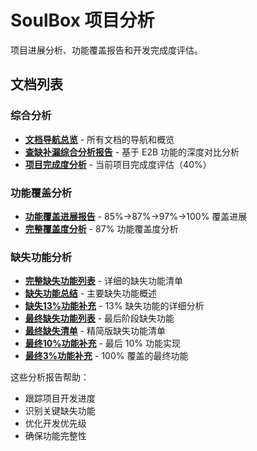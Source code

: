 # SoulBox 项目分析

项目进展分析、功能覆盖报告和开发完成度评估。

## 文档列表

### 综合分析
- [**文档导航总览**](soulbox_documentation_overview.md) - 所有文档的导航和概览
- [**查缺补漏综合分析报告**](soulbox_gap_analysis_report.md) - 基于 E2B 功能的深度对比分析
- [**项目完成度分析**](soulbox_completion_analysis.md) - 当前项目完成度评估（40%）

### 功能覆盖分析
- [**功能覆盖进展报告**](soulbox_coverage_complete_report.md) - 85%→87%→97%→100% 覆盖进展
- [**完整覆盖度分析**](soulbox_complete_coverage_analysis.md) - 87% 功能覆盖度分析

### 缺失功能分析
- [**完整缺失功能列表**](soulbox_complete_missing_features.md) - 详细的缺失功能清单
- [**缺失功能总结**](soulbox_missing_features.md) - 主要缺失功能概述
- [**缺失13%功能补充**](soulbox_missing_13_percent.md) - 13% 缺失功能的详细分析
- [**最终缺失功能列表**](soulbox_final_missing_features.md) - 最后阶段缺失功能
- [**最终缺失清单**](soulbox_final_missing_list.md) - 精简版缺失功能清单
- [**最终10%功能补充**](soulbox_final_10_percent.md) - 最后 10% 功能实现
- [**最终3%功能补充**](soulbox_final_3_percent.md) - 100% 覆盖的最终功能

这些分析报告帮助：
- 跟踪项目开发进度
- 识别关键缺失功能
- 优化开发优先级
- 确保功能完整性
